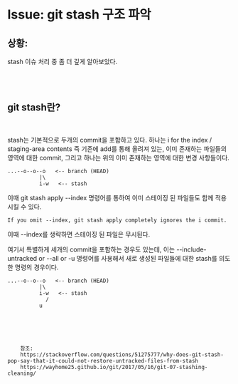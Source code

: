 <!--
author: Dailyscat
purpose: issue arrange
rules:
 (1) 헤더와 문단사이
    <br/>
    <br/>
 (2) 코드가 작성되는 부분은 >로 정리
 (3) 참조는 해당 내용 바로 아래
    <br/>
    <br/>
 (4) 명령어는 bold
 (5) 방안은 ## 안의 과정은 ###
-->

# Issue: git stash 구조 파악

## 상황:

stash 이슈 처리 중 좀 더 깊게 알아보았다.

<br/>

<br/>

## git stash란?

<br/>

stash는 기본적으로 두개의 commit을 포함하고 있다. 하나는 i for the index / staging-area contents 즉 기존에 add를 통해 올려져 있는, 이미 존재하는 파일들의 영역에 대한 commit, 그리고 하나는 위의 이미 존재하는 영역에 대한 변경 사항들이다.

    ...--o--o--o   <-- branch (HEAD)
              |\
              i-w   <-- stash

이때 git stash apply --index 명령어를 통하여 이미 스테이징 된 파일들도 함께 적용시킬 수 있다.

    If you omit --index, git stash apply completely ignores the i commit.

이때 --index를 생략하면 스테이징 된 파일은 무시된다.

여기서 특별하게 세개의 commit을 포함하는 경우도 있는데, 이는 --include-untracked or --all or -u 명령어를 사용해서 새로 생성된 파일들에 대한 stash를 의도한 명령의 경우이다.

    ...--o--o--o   <-- branch (HEAD)
              |\
              i-w   <-- stash
                /
              u

<br/>
<br/>
<br/>

        참조:
        https://stackoverflow.com/questions/51275777/why-does-git-stash-pop-say-that-it-could-not-restore-untracked-files-from-stash
        https://wayhome25.github.io/git/2017/05/16/git-07-stashing-cleaning/

<br/>
